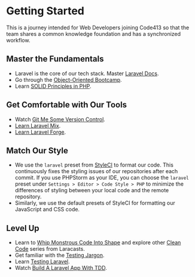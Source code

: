 # Getting Started
This is a journey intended for Web Developers joining Code413 so that the team shares a common knowledge foundation and has a synchronized workflow.

## Master the Fundamentals
- Laravel is the core of our tech stack. Master [Laravel Docs](https://laravel.com/docs/).
- Go through the [Object-Oriented Bootcamp](https://laracasts.com/series/object-oriented-bootcamp-in-php).
- Learn [SOLID Principles in PHP](https://laracasts.com/series/solid-principles-in-php).

## Get Comfortable with Our Tools
- Watch [Git Me Some Version Control](https://laracasts.com/series/git-me-some-version-control).
- [Learn Laravel Mix](https://laracasts.com/series/learn-laravel-mix).
- [Learn Laravel Forge](https://laracasts.com/series/learn-laravel-forge).

## Match Our Style
- We use the `laravel` preset from [StyleCI](https://styleci.io/) to format our code. This continuously fixes the styling issues of our repositories after each commit. If you use PHPStorm as your IDE, you can choose the `laravel` preset under `Settings > Editor > Code Style > PHP` to minimize the differences of styling between your local code and the remote repository. 
- Similarly, we use the default presets of StyleCI for formatting our JavaScript and CSS code.

## Level Up
- Learn to [Whip Monstrous Code Into Shape](https://laracasts.com/series/whip-monstrous-code-into-shape) and explore other [Clean Code](https://laracasts.com/topics/clean-code) series from Laracasts.
- Get familiar with the [Testing Jargon](https://laracasts.com/series/testing-jargon).
- Learn [Testing Laravel](https://laracasts.com/series/phpunit-testing-in-laravel).
- Watch [Build A Laravel App With TDD](https://laracasts.com/series/build-a-laravel-app-with-tdd).
